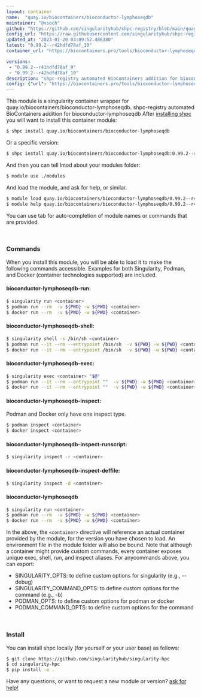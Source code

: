 ```yaml
---
layout: container
name:  "quay.io/biocontainers/bioconductor-lymphoseqdb"
maintainer: "@vsoch"
github: "https://github.com/singularityhub/shpc-registry/blob/main/quay.io/biocontainers/bioconductor-lymphoseqdb/container.yaml"
config_url: "https://raw.githubusercontent.com/singularityhub/shpc-registry/main/quay.io/biocontainers/bioconductor-lymphoseqdb/container.yaml"
updated_at: "2023-01-20 03:09:52.486380"
latest: "0.99.2--r42hdfd78af_10"
container_url: "https://biocontainers.pro/tools/bioconductor-lymphoseqdb"

versions:
 - "0.99.2--r41hdfd78af_9"
 - "0.99.2--r42hdfd78af_10"
description: "shpc-registry automated BioContainers addition for bioconductor-lymphoseqdb"
config: {"url": "https://biocontainers.pro/tools/bioconductor-lymphoseqdb", "maintainer": "@vsoch", "description": "shpc-registry automated BioContainers addition for bioconductor-lymphoseqdb", "latest": {"0.99.2--r42hdfd78af_10": "sha256:efd2a5b57b593dbcc64d28bfaa8cb9f6db130fc30336cbf03eac3afd5d21c58c"}, "tags": {"0.99.2--r41hdfd78af_9": "sha256:103f70f01cb108bd40de2f8b00ecd2b56ffc27c6f73438234b7ecad2ce4b3dc6", "0.99.2--r42hdfd78af_10": "sha256:efd2a5b57b593dbcc64d28bfaa8cb9f6db130fc30336cbf03eac3afd5d21c58c"}, "docker": "quay.io/biocontainers/bioconductor-lymphoseqdb"}
---
```


This module is a singularity container wrapper for quay.io/biocontainers/bioconductor-lymphoseqdb.
shpc-registry automated BioContainers addition for bioconductor-lymphoseqdb
After [installing shpc](#install) you will want to install this container module:


```bash
$ shpc install quay.io/biocontainers/bioconductor-lymphoseqdb
```

Or a specific version:

```bash
$ shpc install quay.io/biocontainers/bioconductor-lymphoseqdb:0.99.2--r42hdfd78af_10
```

And then you can tell lmod about your modules folder:

```bash
$ module use ./modules
```

And load the module, and ask for help, or similar.

```bash
$ module load quay.io/biocontainers/bioconductor-lymphoseqdb/0.99.2--r42hdfd78af_10
$ module help quay.io/biocontainers/bioconductor-lymphoseqdb/0.99.2--r42hdfd78af_10
```

You can use tab for auto-completion of module names or commands that are provided.

<br>

### Commands

When you install this module, you will be able to load it to make the following commands accessible.
Examples for both Singularity, Podman, and Docker (container technologies supported) are included.

#### bioconductor-lymphoseqdb-run:

```bash
$ singularity run <container>
$ podman run --rm  -v ${PWD} -w ${PWD} <container>
$ docker run --rm  -v ${PWD} -w ${PWD} <container>
```

#### bioconductor-lymphoseqdb-shell:

```bash
$ singularity shell -s /bin/sh <container>
$ podman run --it --rm --entrypoint /bin/sh  -v ${PWD} -w ${PWD} <container>
$ docker run --it --rm --entrypoint /bin/sh  -v ${PWD} -w ${PWD} <container>
```

#### bioconductor-lymphoseqdb-exec:

```bash
$ singularity exec <container> "$@"
$ podman run --it --rm --entrypoint ""  -v ${PWD} -w ${PWD} <container> "$@"
$ docker run --it --rm --entrypoint ""  -v ${PWD} -w ${PWD} <container> "$@"
```

#### bioconductor-lymphoseqdb-inspect:

Podman and Docker only have one inspect type.

```bash
$ podman inspect <container>
$ docker inspect <container>
```

#### bioconductor-lymphoseqdb-inspect-runscript:

```bash
$ singularity inspect -r <container>
```

#### bioconductor-lymphoseqdb-inspect-deffile:

```bash
$ singularity inspect -d <container>
```



#### bioconductor-lymphoseqdb

```bash
$ singularity run <container>
$ podman run --rm  -v ${PWD} -w ${PWD} <container>
$ docker run --rm  -v ${PWD} -w ${PWD} <container>
```


In the above, the `<container>` directive will reference an actual container provided
by the module, for the version you have chosen to load. An environment file in the
module folder will also be bound. Note that although a container
might provide custom commands, every container exposes unique exec, shell, run, and
inspect aliases. For anycommands above, you can export:

 - SINGULARITY_OPTS: to define custom options for singularity (e.g., --debug)
 - SINGULARITY_COMMAND_OPTS: to define custom options for the command (e.g., -b)
 - PODMAN_OPTS: to define custom options for podman or docker
 - PODMAN_COMMAND_OPTS: to define custom options for the command

<br>

### Install

You can install shpc locally (for yourself or your user base) as follows:

```bash
$ git clone https://github.com/singularityhub/singularity-hpc
$ cd singularity-hpc
$ pip install -e .
```

Have any questions, or want to request a new module or version? [ask for help!](https://github.com/singularityhub/singularity-hpc/issues)